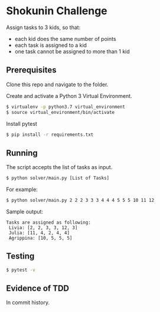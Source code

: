 # Shokunin Challenge
Assign tasks to 3 kids, so that: 
- each kid does the same number of points
- each task is assigned to a kid
- one task cannot be assigned to more than 1 kid

## Prerequisites
Clone this repo and navigate to the folder.

Create and activate a Python 3 Virtual Environment. 
```bash
$ virtualenv -p python3.7 virtual_environment
$ source virtual_environment/bin/activate
```
Install pytest
```bash
$ pip install -r requirements.txt 
```

## Running 
The script accepts the list of tasks as input. 

```bash
$ python solver/main.py [List of Tasks]
```
For example:
```bash
$ python solver/main.py 2 2 2 3 3 3 4 4 4 5 5 5 10 11 12
```

Sample output: 
```
Tasks are assigned as following:
 Livia: [2, 2, 3, 3, 12, 3]
 Julia: [11, 4, 2, 4, 4]
 Agrippina: [10, 5, 5, 5]
```

## Testing
```bash
$ pytest -v
```

## Evidence of TDD
In commit history. 